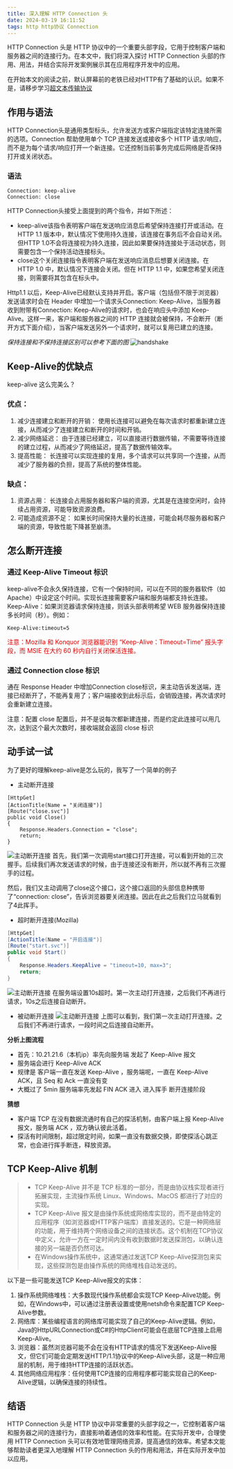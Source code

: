 ```yaml
---
title: 深入理解 HTTP Connection 头
date: 2024-03-19 16:11:52
tags: http http协议 Connection
---
```

HTTP Connection 头是 HTTP 协议中的一个重要头部字段，它用于控制客户端和服务器之间的连接行为。在本文中，我们将深入探讨 HTTP Connection 头部的作用、用法，并结合实际开发案例展示其在应用程序开发中的应用。

在开始本文的阅读之前，默认屏幕前的老铁已经对HTTP有了基础的认识。如果不是，请移步学习[超文本传输协议](https://zh.wikipedia.org/wiki/%E8%B6%85%E6%96%87%E6%9C%AC%E4%BC%A0%E8%BE%93%E5%8D%8F%E8%AE%AE#)


## 作用与语法
HTTP Connection头是通用类型标头，允许发送方或客户端指定该特定连接所需的选项。Connection 帮助使用单个 TCP 连接发送或接收多个 HTTP 请求/响应，而不是为每个请求/响应打开一个新连接。它还控制当前事务完成后网络是否保持打开或关闭状态。

### 语法
```http request
Connection: keep-alive
Connection: close
```

HTTP Connection头接受上面提到的两个指令，并如下所述：

+ keep-alive该指令表明客户端在发送响应消息后希望保持连接打开或活动。在 HTTP 1.1 版本中，默认情况下使用持久连接，该连接在事务后不会自动关闭。但HTTP 1.0不会将连接视为持久连接，因此如果要保持连接处于活动状态，则需要包含一个保持活动连接标头。
+ close这个关闭连接指令表明客户端在发送响应消息后想要关闭连接。在 HTTP 1.0 中，默认情况下连接会关闭。但在 HTTP 1.1 中，如果您希望关闭连接，则需要将其包含在标头中。

Http1.1 以后，Keep-Alive已经默认支持并开启。客户端（包括但不限于浏览器）发送请求时会在 Header 中增加一个请求头Connection: Keep-Alive，当服务器收到附带有Connection: Keep-Alive的请求时，也会在响应头中添加 Keep-Alive。这样一来，客户端和服务器之间的 HTTP 连接就会被保持，不会断开（断开方式下面介绍），当客户端发送另外一个请求时，就可以复用已建立的连接。

_保持连接和不保持连接区别可以参考下面的图_
![handshake](/images/http/perisitent-connection.png)


## Keep-Alive的优缺点
keep-alive 这么完美么？
### 优点：

1. 减少连接建立和断开的开销： 使用长连接可以避免在每次请求时都重新建立连接，从而减少了连接建立和断开的时间和开销。
2. 减少网络延迟： 由于连接已经建立，可以直接进行数据传输，不需要等待连接的建立过程，从而减少了网络延迟，提高了数据传输效率。
3. 提高性能： 长连接可以实现连接的复用，多个请求可以共享同一个连接，从而减少了服务器的负担，提高了系统的整体性能。

### 缺点：
1. 资源占用： 长连接会占用服务器和客户端的资源，尤其是在连接空闲时，会持续占用资源，可能导致资源浪费。
2. 可能造成资源不足： 如果长时间保持大量的长连接，可能会耗尽服务器和客户端的资源，导致性能下降甚至崩溃。

## 怎么断开连接
### 通过 Keep-Alive Timeout 标识
keep-alive不会永久保持连接，它有一个保持时间，可以在不同的服务器软件（如Apache）中设定这个时间。实现长连接需要客户端和服务端都支持长连接。
Keep-Alive：如果浏览器请求保持连接，则该头部表明希望 WEB 服务器保持连接多长时间（秒）。例如：
```http request
Keep-Alive:timeout=5
```
<font color="#dd0000">注意：Mozilla 和 Konquor 浏览器能识别 “Keep-Alive：Timeout=Time” 报头字段，而 MSIE 在大约 60 秒内自行关闭保活连接。</font>

### 通过 Connection close 标识
通在 Response Header 中增加Connection close标识，来主动告诉发送端，连接已经断开了，不能再复用了；客户端接收到此标示后，会销毁连接，再次请求时会重新建立连接。

注意：配置 close 配置后，并不是说每次都新建连接，而是约定此连接可以用几次，达到这个最大次数时，接收端就会返回 close 标识


## 动手试一试
为了更好的理解keep-alive是怎么玩的，我写了一个简单的例子

+ 主动断开连接
```
[HttpGet]
[ActionTitle(Name = "关闭连接")]
[Route("close.svc")]
public void Close()
{
    Response.Headers.Connection = "close";
    return;
}
```
![主动断开连接](/images/http/handshake-2.png)
首先，我们第一次调用start接口打开连接，可以看到开始的三次握手。后续我们再次发送请求的时候，由于连接还没有断开，所以就不再有三次握手的过程。

然后，我们又主动调用了close这个接口，这个接口返回的头部信息种携带了“connection: close”，告诉浏览器要关闭连接。因此在此之后我们立马就看到了4此挥手。

+ 超时断开连接(Mozilla)
```C#
[HttpGet]
[ActionTitle(Name = "开启连接")]
[Route("start.svc")]
public void Start()
{
    Response.Headers.KeepAlive = "timeout=10, max=3";
    return;
}
```
  ![主动断开连接](/images/http/timeout-auto-disconnect.png)
在服务端设置10s超时。第一次主动打开连接，之后我们不再进行请求，10s之后连接自动断开。


+ 被动断开连接
![主动断开连接](/images/http/auto-disconnect.png)
上图可以看到，我们第一次主动打开连接。之后我们不再进行请求，一段时间之后连接自动断开。

**分析上图流程**
+ 首先：10.21.21.6（本机ip）率先向服务端 发起了 Keep-Alive 报文
+ 服务端会进行 Keep-Alive ACK
+ 规律是 客户端一直在发送 Keep-Alive ，服务端呢，一直在 Keep-Alive ACK，且 Seq 和 Ack 一直没有变
+ 大概过了 5min 服务端率先发起 FIN ACK 进入 进入挥手 断开连接阶段

**猜想**
+ 客户端 TCP 在没有数据流通时有自己的探活机制，由客户端上报 Keep-Alive 报文，服务端 ACK ，双方确认彼此活着。
+ 探活有时间限制，超过限定时间，如果一直没有数据交换，即使探活心跳正常，也会进行挥手断连，释放资源。

## TCP  Keep-Alive 机制
> + TCP Keep-Alive 并不是 TCP 标准的一部分，而是由协议栈实现者进行拓展实现，主流操作系统 Linux、Windows、MacOS 都进行了对应的实现。 
> + TCP Keep-Alive 报文是由操作系统或网络库实现的，而不是由特定的应用程序（如浏览器或HTTP客户端库）直接发送的。它是一种网络层的功能，用于维持两个网络设备之间的连接状态。这个机制在TCP协议中定义，允许一方在一定时间内没有收到数据时发送探测包，以确认连接的另一端是否仍然可达。 
> + 在Windows操作系统中，这通常通过发送TCP Keep-Alive探测包来实现，这些探测包是由操作系统的网络堆栈自动发送的。

以下是一些可能发送TCP Keep-Alive报文的实体：
1. 操作系统网络堆栈：大多数现代操作系统都会实现TCP Keep-Alive功能。例如，在Windows中，可以通过注册表设置或使用netsh命令来配置TCP Keep-Alive参数。
2. 网络库：某些编程语言的网络库可能实现了自己的Keep-Alive逻辑。例如，Java的HttpURLConnection或C#的HttpClient可能会在底层TCP连接上启用Keep-Alive。
3. 浏览器：虽然浏览器可能不会在没有HTTP请求的情况下发送Keep-Alive报文，但它们可能会定期发送HTTP/1.1协议中的Keep-Alive头部，这是一种应用层的机制，用于维持HTTP连接的活跃状态。
4. 其他网络应用程序：任何使用TCP连接的应用程序都可能实现自己的Keep-Alive逻辑，以确保连接的持续性。

## 结语
HTTP Connection 头是 HTTP 协议中非常重要的头部字段之一，它控制着客户端和服务器之间的连接行为，直接影响着通信的效率和性能。在实际开发中，合理使用 HTTP Connection 头可以有效地管理网络资源，提高通信的效率。希望本文能够帮助读者更深入地理解 HTTP Connection 头的作用和用法，并在实际开发中加以应用。